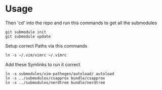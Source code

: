 # Usage

Then 'cd' into the repo and run this commands to get all the submodules

    git submodule init
    git submodule update

Setup correct Paths via this commands

    ln -s ~/.vim/vimrc ~/.vimrc

Add these Symlinks to run it correct

    ln -s submodules/vim-pathogen/autoload/ autoload
    ln -s ../submodules/csapprox bundle/csapprox
    ln -s ../submodules/nerdtree bundle/nerdtree